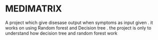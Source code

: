 # MEDIMATRIX
A project which give disesase output when symptoms as input given . it works on using Random forest and Decision tree . the project is only to understand how decision tree and random forest work 
